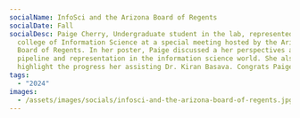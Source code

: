 ```yaml
---
socialName: InfoSci and the Arizona Board of Regents
socialDate: Fall
socialDesc: Paige Cherry, Undergraduate student in the lab, represented the
  college of Information Science at a special meeting hosted by the Arizona
  Board of Regents. In her poster, Paige discussed a her perspectives a personal
  pipeline and representation in the information science world. She also got to
  highlight the progress her assisting Dr. Kiran Basava. Congrats Paige!!
tags:
  - "2024"
images:
  - /assets/images/socials/infosci-and-the-arizona-board-of-regents.jpg
---
```

